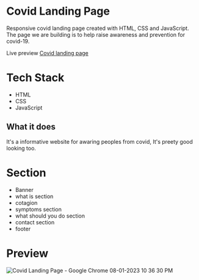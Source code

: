 # Covid Landing Page

Responsive covid landing page created with HTML, CSS and JavaScript.
The page we are building is to help raise awareness and prevention for covid-19.

Live preview [Covid landing page](https://covid-landing-page-seven.vercel.app/)

# Tech Stack

- HTML
- CSS
- JavaScript

## What it does
It's a informative website for awaring peoples from covid, It's preety good looking too.

# Section
- Banner
- what is section
- cotagion
- symptoms section
- what should you do section
- contact section
- footer

# Preview
![Covid Landing Page - Google Chrome 08-01-2023 10 36 30 PM](https://user-images.githubusercontent.com/95171638/211209684-e042c7ba-9fc0-4c5d-bb45-46605284ec02.png)
